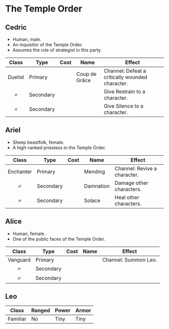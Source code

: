# The Temple Order

## Cedric

  - Human, male.
  - An inquisitor of the Temple Order.
  - Assumes the role of strategist in this party.

|  Class  | Type      | Cost | Name          | Effect                                          |
| :-----: | --------- | :--: | ------------- | ----------------------------------------------- |
| Duelist | Primary   |      | Coup de Grâce | Channel: Defeat a critically wounded character. |
|    〃    | Secondary |      |               | Give Restrain to a character.                   |
|    〃    | Secondary |      |               | Give Silence to a character.                    |

## Ariel

  - Sheep beastfolk, female.
  - A high-ranked priestess in the Temple Order.

|   Class   | Type      | Cost | Name      | Effect                       |
| :-------: | --------- | :--: | --------- | ---------------------------- |
| Enchanter | Primary   |      | Mending   | Channel: Revive a character. |
|     〃     | Secondary |      | Damnation | Damage other characters.     |
|     〃     | Secondary |      | Solace    | Heal other characters.       |

## Alice

  - Human, female.
  - One of the public faces of the Temple Order.

|  Class   | Type      | Cost | Name | Effect               |
| :------: | --------- | :--: | ---- | -------------------- |
| Vanguard | Primary   |      |      | Channel: Summon Leo. |
|    〃     | Secondary |      |      |                      |
|    〃     | Secondary |      |      |                      |

## Leo

|  Class   | Ranged | Power | Armor |
| :------: | ------ | ----- | ----- |
| Familiar | No     | Tiny  | Tiny  |
